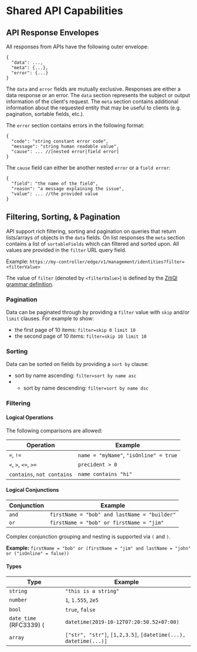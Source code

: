 # Shared API Capabilities

## API Response Envelopes

All responses from APIs have the following outer envelope:

```text
{
  "data": ...,
  "meta": {...},
  "error": {...}
}
```

The `data` and `error` fields are mutually exclusive. Responses are either a data response or an error. The `data`
section represents the subject or output information of the client's request. The `meta` section contains additional
information about the requested entity that may be useful to clients (e.g. pagination, sortable fields, etc.).

The `error` section contains errors in the following format:

```text
{
  "code": "string constant error code",
  "message": "string human readable value",
  "cause": ... //[nested error|field error]
}
```

The `cause` field can either be another nested `error` or a `field error`:

```text
{
  "field": "the name of the field",
  "reason": "a message explaining the issue",
  "value": ... //the provided value
}
```

## Filtering, Sorting, & Pagination

API support rich filtering, sorting and pagination on queries that return lists/arrays of objects in the `data` fields. 
On list responses the `meta` section contains a list of `sortableFields` which can filtered and sorted upon. 
All values are provided in the `filter` URL query field.

Example: `https://my-controller/edge/v1/management/identities?filter=<filterValue>`

The value of `filter` (denoted by `<filterValue>`) is defined by the [ZitiQl grammar definition](https://github.com/openziti/storage/blob/main/zitiql/ZitiQl.g4).

### Pagination

Data can be paginated through by providing a `filter` value with `skip` and/or `limit` clauses. For example to show:

- the first page of 10 items:  `filter=skip 0 limit 10`
- the second page of 10 items:  `filter=skip 10 limit 10`

### Sorting

Data can be sorted on fields by providing a `sort by` clause:

- sort by name ascending: `filter=sort by name asc`
- - sort by name descending: `filter=sort by name dsc`

### Filtering

#### Logical Operations

The following comparisons are allowed:

| Operation                  | Example                                |
|----------------------------|----------------------------------------|
| `=`, `!=`                  | `name = "myName"`, `"isOnline" = true` |
| `<`, `>`, `<=`, `>=`       | `precident > 0`                        |
 | `contains`, `not contains` | `name contains "hi"`                   |


#### Logical Conjunctions
| Conjunction                | Example                                      |
|----------------------------|----------------------------------------------|
| `and`                      | `firstName = "bob" and lastName = "builder"` |
| `or`                       | `firstName = "bob" or firstName = "jim"`     |

Complex conjunction grouping and nesting is supported via `(` and `)`.

**Example:** `firstName = "bob" or (firstName = "jim" and lastName = "john" or ("isOnline" = false))`

#### Types

| Type                    | Example                                                         |                   
|-------------------------|-----------------------------------------------------------------|
| `string`                | `"this is a string"`                                            |
 | `number`                | `1`, `1.555`, `2e5`                                             |
 | `bool`                  | `true`, `false`                                                 |
 | `date_time` (RFC3339) ( | `datetime(2019-10-12T07:20:50.52+07:00)`                        | 
 | `array`                 | `["str", "str"]`, `[1,2,3.5]`, `[datetime(...), datetime(...)]` |


